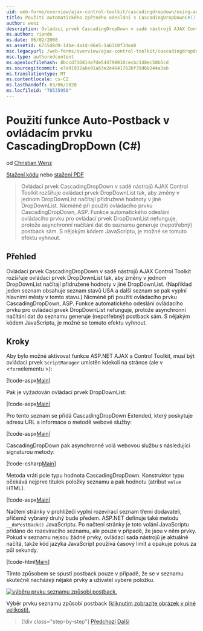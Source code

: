```yaml
---
uid: web-forms/overview/ajax-control-toolkit/cascadingdropdown/using-auto-postback-with-cascadingdropdown-cs
title: Použití automatického zpětného odeslání s CascadingDropDownC#() | Microsoft Docs
author: wenz
description: Ovládací prvek CascadingDropDown v sadě nástrojů AJAX Control Toolkit rozšiřuje ovládací prvek DropDownList tak, aby změny v jednom DropDownList načítají přidružené hodnoty v anoth...
ms.author: riande
ms.date: 06/02/2008
ms.assetid: 6755d8d9-14be-4a1d-86e5-1a6110f3dea8
msc.legacyurl: /web-forms/overview/ajax-control-toolkit/cascadingdropdown/using-auto-postback-with-cascadingdropdown-cs
msc.type: authoredcontent
ms.openlocfilehash: 8bccd716814e7de544798010cecbc148ec50b5cd
ms.sourcegitcommit: e7e91932a6e91a63e2e46417626f39d6b244a3ab
ms.translationtype: MT
ms.contentlocale: cs-CZ
ms.lasthandoff: 03/06/2020
ms.locfileid: "78535950"
---
```

# <a name="using-auto-postback-with-cascadingdropdown-c"></a>Použití funkce Auto-Postback v ovládacím prvku CascadingDropDown (C#)

od [Christian Wenz](https://github.com/wenz)

[Stažení kódu](https://download.microsoft.com/download/9/0/7/907760b1-2c60-4f81-aeb6-ca416a573b0d/cascadingdropdown3.cs.zip) nebo [stažení PDF](https://download.microsoft.com/download/2/d/c/2dc10e34-6983-41d4-9c08-f78f5387d32b/cascadingdropdown3CS.pdf)

> Ovládací prvek CascadingDropDown v sadě nástrojů AJAX Control Toolkit rozšiřuje ovládací prvek DropDownList tak, aby změny v jednom DropDownList načítají přidružené hodnoty v jiné DropDownList. Nicméně při použití ovládacího prvku CascadingDropDown, ASP. Funkce automatického odeslání ovládacího prvku pro ovládací prvek DropDownList nefunguje, protože asynchronní načítání dat do seznamu generuje (nepotřebný) postback sám. S nějakým kódem JavaScriptu, je možné se tomuto efektu vyhnout.

## <a name="overview"></a>Přehled

Ovládací prvek CascadingDropDown v sadě nástrojů AJAX Control Toolkit rozšiřuje ovládací prvek DropDownList tak, aby změny v jednom DropDownList načítají přidružené hodnoty v jiné DropDownList. (Například jeden seznam obsahuje seznam stavů USA a další seznam se pak vyplní hlavními městy v tomto stavu.) Nicméně při použití ovládacího prvku CascadingDropDown, ASP. Funkce automatického odeslání ovládacího prvku pro ovládací prvek DropDownList nefunguje, protože asynchronní načítání dat do seznamu generuje (nepotřebný) postback sám. S nějakým kódem JavaScriptu, je možné se tomuto efektu vyhnout.

## <a name="steps"></a>Kroky

Aby bylo možné aktivovat funkce ASP.NET AJAX a Control Toolkit, musí být ovládací prvek `ScriptManager` umístěn kdekoli na stránce (ale v &lt;`form`elementu &gt;):

[!code-aspx[Main](using-auto-postback-with-cascadingdropdown-cs/samples/sample1.aspx)]

Pak je vyžadován ovládací prvek DropDownList:

[!code-aspx[Main](using-auto-postback-with-cascadingdropdown-cs/samples/sample2.aspx)]

Pro tento seznam se přidá CascadingDropDown Extended, který poskytuje adresu URL a informace o metodě webové služby:

[!code-aspx[Main](using-auto-postback-with-cascadingdropdown-cs/samples/sample3.aspx)]

CascadingDropDown pak asynchronně volá webovou službu s následující signaturou metody:

[!code-csharp[Main](using-auto-postback-with-cascadingdropdown-cs/samples/sample4.cs)]

Metoda vrátí pole typu hodnota CascadingDropDown. Konstruktor typu očekává nejprve titulek položky seznamu a pak hodnotu (atribut `value` HTML).

[!code-aspx[Main](using-auto-postback-with-cascadingdropdown-cs/samples/sample5.aspx)]

Načtení stránky v prohlížeči vyplní rozevírací seznam třemi dodavateli, přičemž vybraný druhý bude předem. ASP.NET definuje také metodu `__doPostBack()` JavaScriptu. Po načtení stránky je toto volání JavaScriptu přidáno do rozevíracího seznamu, ale pouze v případě, že jsou v něm prvky. Pokud v seznamu nejsou žádné prvky, ovládací sada nástrojů je aktuálně načítá, takže kód jazyka JavaScript používá časový limit a opakuje pokus za půl sekundy.

[!code-html[Main](using-auto-postback-with-cascadingdropdown-cs/samples/sample6.html)]

Tímto způsobem se spustí postback pouze v případě, že se v seznamu skutečně nacházejí nějaké prvky a uživatel vybere položku.

[![výběru prvku seznamu způsobí postback.](using-auto-postback-with-cascadingdropdown-cs/_static/image2.png)](using-auto-postback-with-cascadingdropdown-cs/_static/image1.png)

Výběr prvku seznamu způsobí postback ([kliknutím zobrazíte obrázek v plné velikosti).](using-auto-postback-with-cascadingdropdown-cs/_static/image3.png)

> [!div class="step-by-step"]
> [Předchozí](presetting-list-entries-with-cascadingdropdown-cs.md)
> [Další](filling-a-list-using-cascadingdropdown-vb.md)
